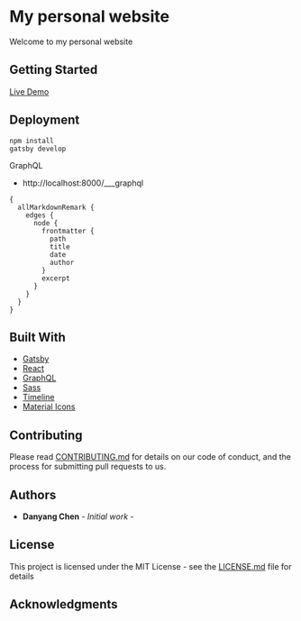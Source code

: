 # My personal website

Welcome to my personal website

## Getting Started

[Live Demo](https://stevechanvii.github.io/WhackMole/)

## Deployment

```
npm install
gatsby develop
```

GraphQL

- http://localhost:8000/___graphql

```
{
  allMarkdownRemark {
    edges {
      node {
        frontmatter {
          path
          title
          date
          author
        }
        excerpt
      }
    }
  }
}
```

## Built With

- [Gatsby](https://www.gatsbyjs.org/)
- [React](https://reactjs.org/)
- [GraphQL](https://graphql.org/)
- [Sass](https://sass-lang.com/)
- [Timeline](https://github.com/stephane-monnot/react-vertical-timeline)
- [Material Icons](https://material-ui.com/components/material-icons/)

## Contributing

Please read [CONTRIBUTING.md](https://gist.github.com/PurpleBooth/b24679402957c63ec426) for details on our code of conduct, and the process for submitting pull requests to us.

## Authors

- **Danyang Chen** - _Initial work_ -

## License

This project is licensed under the MIT License - see the [LICENSE.md](LICENSE.md) file for details

## Acknowledgments
